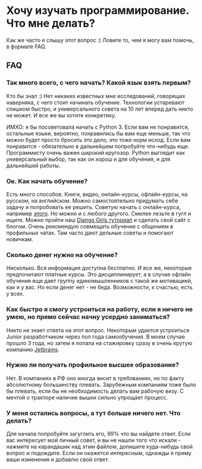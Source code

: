 # Хочу изучать программирование. Что мне делать?

Как же часто я слышу этот вопрос :) Ловите то, чем я могу вам помочь, в формате FAQ.

## FAQ

### Так много всего, с чего начать? Какой язык взять первым?

Кто бы знал :) Нет никаких известных мне исследований, говорящих наверняка, с чего стоит начинать обучение. Технологии устаревают слишком быстро, и универсального совета на 10 лет вперед дать никто не может. И все же вы хотите конкретику.

ИМХО: я бы посоветовала начать с Python 3. Если вам не понравится, остальные языки, вероятно, понравились бы вам еще меньше, так что можно будет просто бросить это дело, это тоже норм исход. Если вам понравится - обязательно в дальнейшем попробуйте что-нибудь еще. Программисту очень важен широкий кругозор. Python выглядит как универсальный выбор, так как он хорош и для обучения, и для дальнейшей работы.

### Ок. Как начать обучение?

Есть много способов. Книги, видео, онлайн-курсы, офлайн-курсы, на русском, на английском. Можно самостоятельно придумать себе задачу и попробовать ее решить. Советую начать с онлайн-курса, например [этого](https://stepik.org/course/67/promo). Но можно и с любого другого. Смелее лезьте в гугл и ищите. Можно пройти наш [Django Girls туториал](https://tutorial.djangogirls.org/) и сделать свой сайт с блогом. Очень рекомендую совмещать обучение с общением в профильных чатах. Там часто дают дельные советы и помогают новичкам.

### Сколько денег нужно на обучение?

Нисколько. Вся информация доступна бесплатно. И все же, некоторые предпочитают платные курсы. Это дисциплинирует, а в случае офлайн обучения еще дает группу единомышленников с такой же мотивацией, как и у вас. Но если денег нет - не беда. Возможности, к счастью, есть у всех.

### Как быстро я смогу устроиться на работу, если я ничего не умею, но прямо сейчас начну усердно заниматься?

Никто не знает ответа на этот вопрос. Некоторым удается устроиться Junior разработчиком через пол года самообучения. В моем случае прошло 3 года, но затем я попала на стажировку сразу в очень крутую компанию [Jetbrains](https://jetbrains.ru/).

### Нужно ли получать профильное высшее образование?

Нет. В компаниях в РФ оно иногда висит в требованиях, но по факту абсолютному большинству плевать. Зарубежным компаниям тоже было бы плевать, если бы не необходимость делать вам рабочую визу. С мечтой о тракторе наличие вышки сильно упрощает процесс.

### У меня остались вопросы, а тут больше ничего нет. Что делать?

Для начала попробуйте загуглить его, 99% что вы найдете ответ. Если вас интересует мой личный совет, и вы не нашли того что искали - нажмите на карандашик над этим файлом, допишите куда-нибудь свой вопрос и подождите. Если он окажется интересным, однажды я приму ваши изменения и добавлю свой ответ.
